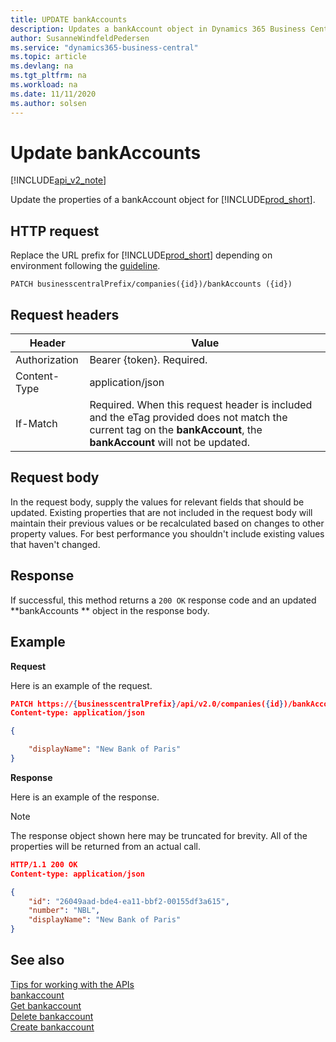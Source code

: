 ```yaml
---
title: UPDATE bankAccounts   
description: Updates a bankAccount object in Dynamics 365 Business Central.
author: SusanneWindfeldPedersen
ms.service: "dynamics365-business-central"
ms.topic: article
ms.devlang: na
ms.tgt_pltfrm: na
ms.workload: na
ms.date: 11/11/2020
ms.author: solsen
---
```


# Update bankAccounts 

[!INCLUDE[api_v2_note](../../../includes/api_v2_note.md)]

Update the properties of a bankAccount object for [!INCLUDE[prod_short](../../../includes/prod_short.md)].

## HTTP request
Replace the URL prefix for [!INCLUDE[prod_short](../../../includes/prod_short.md)] depending on environment following the [guideline](../../v2.0/endpoints-apis-for-dynamics.md).
```
PATCH businesscentralPrefix/companies({id})/bankAccounts ({id})
```

## Request headers

|Header|Value|
|------|-----|
|Authorization |Bearer {token}. Required.|
|Content-Type  |application/json|
|If-Match      |Required. When this request header is included and the eTag provided does not match the current tag on the **bankAccount**, the **bankAccount** will not be updated. |

## Request body
In the request body, supply the values for relevant fields that should be updated. Existing properties that are not included in the request body will maintain their previous values or be recalculated based on changes to other property values. For best performance you shouldn't include existing values that haven't changed.

## Response
If successful, this method returns a ```200 OK``` response code and an updated **bankAccounts ** object in the response body.

## Example

**Request**

Here is an example of the request.

```json
PATCH https://{businesscentralPrefix}/api/v2.0/companies({id})/bankAccounts({id})
Content-type: application/json

{

    "displayName": "New Bank of Paris"
}
```

**Response**

Here is an example of the response. 

> [!NOTE]  
>   The response object shown here may be truncated for brevity. All of the properties will be returned from an actual call.

```json
HTTP/1.1 200 OK
Content-type: application/json

{
    "id": "26049aad-bde4-ea11-bbf2-00155df3a615",
    "number": "NBL",
    "displayName": "New Bank of Paris"
}
```


## See also
[Tips for working with the APIs](../../../developer/devenv-connect-apps-tips.md)    
[bankaccount](../resources/dynamics_bankaccount.md)    
[Get bankaccount](dynamics_bankaccount_Get.md)    
[Delete bankaccount](dynamics_bankaccount_Delete.md)    
[Create bankaccount](dynamics_bankaccount_Create.md)    
